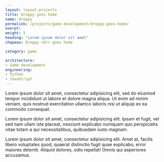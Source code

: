 ```yaml
---
layout: layout-projects
title: Droppy goes home
name: droppy
permalink: /projects/game-development/droppy-goes-home/
exerpt:
weight: 5
heading: "Lorem ipsum dolor sit amet"
chapeau: Droppy <br> goes home

category: game

architecture:
- Game development
engineering:
- Python
- JavaScript
---
```


Lorem ipsum dolor sit amet, consectetur adipisicing elit, sed do eiusmod tempor incididunt ut labore et dolore magna aliqua. Ut enim ad minim veniam, quis nostrud exercitation ullamco laboris nisi ut aliquip ex ea commodo consequat.

Lorem ipsum dolor sit amet, consectetur adipisicing elit. Ipsam et fugit, vel sed nam ullam iste placeat, nesciunt explicabo numquam quo perspiciatis vitae totam a qui necessitatibus, quibusdam iusto magnam.

Lorem ipsum dolor sit amet, consectetur adipisicing elit. Amet at, facilis libero voluptates quod, quaerat distinctio fugit quae explicabo, error maiores deleniti. Aliquid dolores, odio repellat! Omnis qui asperiores accusamus.